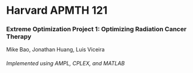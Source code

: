 # Harvard APMTH 121 
### Extreme Optimization Project 1: Optimizing Radiation Cancer Therapy <br/>
Mike Bao, Jonathan Huang, Luis Viceira
###### Implemented using AMPL, CPLEX, and MATLAB
